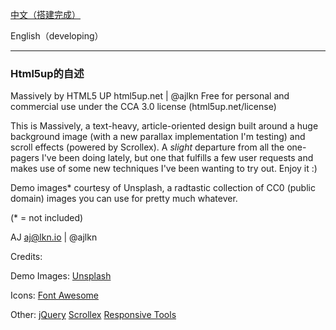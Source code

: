 [中文（搭建完成）](https://liaoxyucm.github.io/liaoxyuCM01/)

English（developing）

------------------------------------------------
### Html5up的自述

Massively by HTML5 UP
html5up.net | @ajlkn
Free for personal and commercial use under the CCA 3.0 license (html5up.net/license)


This is Massively, a text-heavy, article-oriented design built around a huge background
image (with a new parallax implementation I'm testing) and scroll effects (powered by
Scrollex). A *slight* departure from all the one-pagers I've been doing lately, but one
that fulfills a few user requests and makes use of some new techniques I've been wanting
to try out. Enjoy it :)

Demo images* courtesy of Unsplash, a radtastic collection of CC0 (public domain) images
you can use for pretty much whatever.

(* = not included)

AJ
aj@lkn.io | @ajlkn


Credits:

Demo Images:
	[Unsplash](unsplash.com)

Icons:
	[Font Awesome](fontawesome.io)

Other:
	[jQuery](jquery.com)
	[Scrollex](github.com/ajlkn/jquery.scrollex)
	[Responsive Tools](github.com/ajlkn/responsive-tools)
